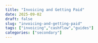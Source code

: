 ```yaml
---
title: "Invoicing and Getting Paid"
date: 2025-09-02
draft: false
slug: "invoicing-and-getting-paid"
tags: ["invoicing","cashflow","guides"]
categories: ["secondary"]
---
```

